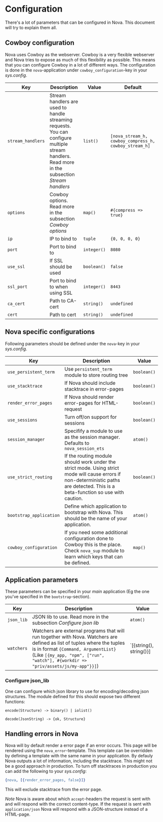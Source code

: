# Configuration

There's a lot of parameters that can be configured in Nova. This document will try to explain them all.

## Cowboy configuration

Nova uses Cowboy as the webserver. Cowboy is a very flexible webserver and Nova tries to expose as much of this flexibility as possible. This means that you can configure Cowboy in a lot of different ways. The configuration is done in the `nova`-application under `cowboy_configuration`-key in your *sys.config*.

| Key | Description | Value | Default |
|-----|-------------|-------|---------|
| `stream_handlers` | Stream handlers are used to handle streaming requests. You can configure multiple stream handlers. Read more in the subsection *Stream handlers* | `list()` | `[nova_stream_h, cowboy_compress_h, cowboy_stream_h]` |
| `options` | Cowboy options. Read more in the subsection *Cowboy options* | `map()` | `#{compress => true}` |
| `ip` | IP to bind to | `tuple` | `{0, 0, 0, 0}` |
| `port` | Port to bind to | `integer()` | `8080` |
| `use_ssl` | If SSL should be used | `boolean()` | `false` |
| `ssl_port` | Port to bind to when using SSL | `integer()` | `8443` |
| `ca_cert` | Path to CA-cert | `string()` | `undefined` |
| `cert` | Path to cert | `string()` | `undefined` |


## Nova specific configurations

Following parameters should be defined under the `nova`-key in your *sys.config*.

| Key | Description | Value |
|-----|-------------|-------|
| `use_persistent_term` | Use `persistent_term` module to store routing tree | `boolean()` |
| `use_stacktrace` | If Nova should include stacktrace in error-pages | `boolean()` |
| `render_error_pages` | If Nova should render error-pages for HTML-request | `boolean()` |
| `use_sessions` | Turn off/on support for sessions | `boolean()` |
| `session_manager` | Specifify a module to use as the session manager. Defaults to `nova_session_ets` | `atom()` |
| `use_strict_routing`    | If the routing module should work under the strict mode. Using strict mode will cause errors if non-deterministic paths are detected. This is a beta-function so use with caution. | `boolean()` |
| `bootstrap_application` | Define which application to bootstrap with Nova. This should be the name of your application. | `atom()` |
| `cowboy_configuration` | If you need some additional configuration done to Cowboy this is the place. Check `nova_sup` module to learn which keys that can be defined. | `map()` |

## Application parameters

These parameters can be specified in your *main* application (Eg the one you've specified in the `bootstrap`-section).

| Key | Description | Value |
|-----|-------------|-------|
| `json_lib` | JSON lib to use. Read more in the subsection *Configure json lib* | `atom()` |
| `watchers` | Watchers are external programs that will run together with Nova. Watchers are defined as list of tuples where the tuples is in format `{Command, ArgumentList}` (Like `[{my_app, "npm", ["run", "watch"], #{workdir => "priv/assets/js/my-app"}}]`) | `[{string(), string()}] | [{atom(), string(), map()}] | [{atom(), string(), list(), map()}]` |



### Configure json_lib

One can configure which json library to use for encoding/decoding json structures. The module defined for this should expose two different functions:

`encode(Structure) -> binary() | iolist()`

`decode(JsonString) -> {ok, Structure}`


## Handling errors in Nova

Nova will by default render a error page if an error occurs. This page will be rendered using the `nova_error`-template. This template can be overridden by defining a template with the same name in your application.
By defauly Nova outputs a lot of information, including the stacktrace. This might not be a good approach in production. To turn off stacktraces in production you can add the following to your *sys.config*:

```erlang
{nova, [{render_error_pages, false}]}
```

This will exclude stacktrace from the error page.

*Note* Nova is aware about which `accept`-headers the request is sent with and will respond with the correct content-type. If the request is sent with `application/json` Nova will respond with a JSON-structure instead of a HTML-page.
